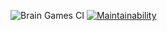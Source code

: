 ![Brain Games CI](https://github.com/d-batmanov/frontend-project-lvl1/workflows/Brain%20Games%20CI/badge.svg)
[![Maintainability](https://api.codeclimate.com/v1/badges/a99a88d28ad37a79dbf6/maintainability)](https://codeclimate.com/github/codeclimate/codeclimate/maintainability)